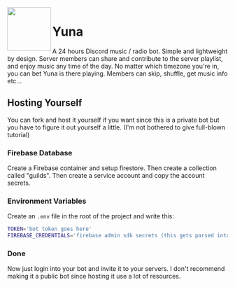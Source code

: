 <img src="https://user-images.githubusercontent.com/86002969/160274128-41f5ca2e-a9be-4f37-8819-2ef75e94df8c.png" height=100 width=100 align="left" />


# Yuna

A 24 hours Discord music / radio bot. Simple and lightweight by design. Server members can share and contribute to the server playlist, and enjoy music any time of the day. No matter which timezone you're in, you can bet Yuna is there playing. Members can skip, shuffle, get music info etc...

## Hosting Yourself

You can fork and host it yourself if you want since this is a private bot but you have to figure it out yourself a little. (I'm not bothered to give full-blown tutorial)

### Firebase Database

Create a Firebase container and setup firestore. Then create a collection called "guilds". Then create a service account and copy the account secrets.

### Environment Variables

Create an `.env` file in the root of the project and write this:

```sh
TOKEN='bot token goes here'
FIREBASE_CREDENTIALS='firebase admin sdk secrets (this gets parsed into JSON from string)'
```

### Done

Now just login into your bot and invite it to your servers. I don't recommend making it a public bot since hosting it use a lot of resources.
